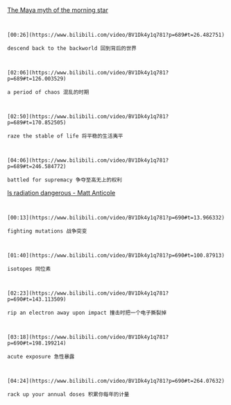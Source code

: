 [The Maya myth of the morning star](https://www.bilibili.com/video/BV1Dk4y1q781?p=689)

```ad-note


[00:26](https://www.bilibili.com/video/BV1Dk4y1q781?p=689#t=26.482751)

descend back to the backworld 回到背后的世界

```

```ad-note


[02:06](https://www.bilibili.com/video/BV1Dk4y1q781?p=689#t=126.003529)

a period of chaos 混乱的时期

```

```ad-note


[02:50](https://www.bilibili.com/video/BV1Dk4y1q781?p=689#t=170.852505)

raze the stable of life 将平稳的生活夷平

```

```ad-note


[04:06](https://www.bilibili.com/video/BV1Dk4y1q781?p=689#t=246.584772)

battled for supremacy 争夺至高无上的权利

```

[Is radiation dangerous - Matt Anticole](https://www.bilibili.com/video/BV1Dk4y1q781?p=690)

```ad-note


[00:13](https://www.bilibili.com/video/BV1Dk4y1q781?p=690#t=13.966332)

fighting mutations 战争突变

```

```ad-note


[01:40](https://www.bilibili.com/video/BV1Dk4y1q781?p=690#t=100.87913)

isotopes 同位素

```

```ad-note


[02:23](https://www.bilibili.com/video/BV1Dk4y1q781?p=690#t=143.113509)

rip an electron away upon impact 撞击时把一个电子撕裂掉

```

```ad-note


[03:18](https://www.bilibili.com/video/BV1Dk4y1q781?p=690#t=198.199214)

acute exposure 急性暴露

```

```ad-note


[04:24](https://www.bilibili.com/video/BV1Dk4y1q781?p=690#t=264.07632)

rack up your annual doses 积累你每年的计量

```